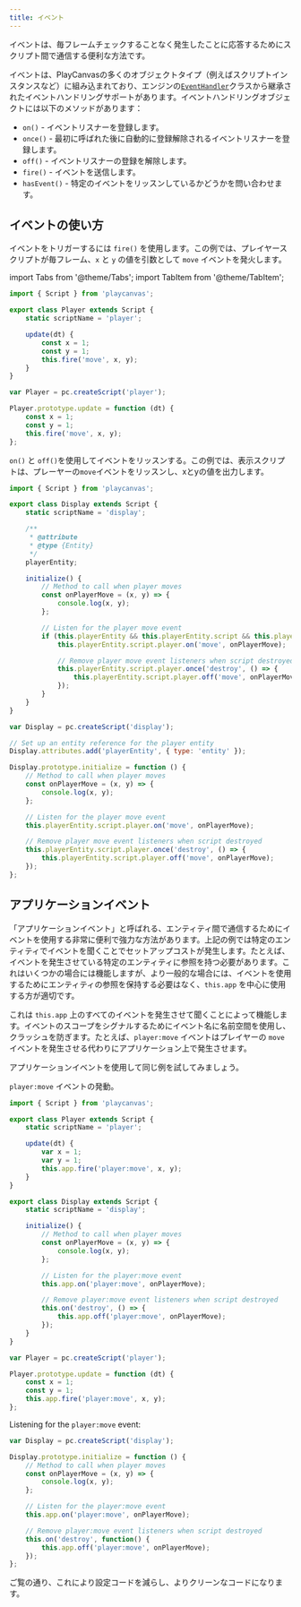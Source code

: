 ```yaml
---
title: イベント
---
```


イベントは、毎フレームチェックすることなく発生したことに応答するためにスクリプト間で通信する便利な方法です。

イベントは、PlayCanvasの多くのオブジェクトタイプ（例えばスクリプトインスタンスなど）に組み込まれており、エンジンの[`EventHandler`][1]クラスから継承されたイベントハンドリングサポートがあります。イベントハンドリングオブジェクトには以下のメソッドがあります：

* `on()` - イベントリスナーを登録します。
* `once()` - 最初に呼ばれた後に自動的に登録解除されるイベントリスナーを登録します。
* `off()` - イベントリスナーの登録を解除します。
* `fire()` - イベントを送信します。
* `hasEvent()` - 特定のイベントをリッスンしているかどうかを問い合わせます。

## イベントの使い方

イベントをトリガーするには `fire()` を使用します。この例では、プレイヤースクリプトが毎フレーム、`x` と `y` の値を引数として `move` イベントを発火します。

import Tabs from '@theme/Tabs';
import TabItem from '@theme/TabItem';

<Tabs defaultValue="esm" groupId='script-code'>
<TabItem  value="esm" label="ESM">

```javascript
import { Script } from 'playcanvas';

export class Player extends Script {
    static scriptName = 'player';

    update(dt) {
        const x = 1;
        const y = 1;
        this.fire('move', x, y);
    }
}
```

</TabItem>
<TabItem value="classic" label="Classic">

```javascript
var Player = pc.createScript('player');

Player.prototype.update = function (dt) {
    const x = 1;
    const y = 1;
    this.fire('move', x, y);
};
```

</TabItem>
</Tabs>

`on()` と `off()`を使用してイベントをリッスンする。この例では、表示スクリプトは、プレーヤーの`move`イベントをリッスンし、xとyの値を出力します。

<Tabs defaultValue="esm" groupId='script-code'>
<TabItem value="esm" label="ESM">

```javascript
import { Script } from 'playcanvas';

export class Display extends Script {
    static scriptName = 'display';

    /**
     * @attribute
     * @type {Entity}
     */
    playerEntity;

    initialize() {
        // Method to call when player moves
        const onPlayerMove = (x, y) => {
            console.log(x, y);
        };

        // Listen for the player move event
        if (this.playerEntity && this.playerEntity.script && this.playerEntity.script.player) {
            this.playerEntity.script.player.on('move', onPlayerMove);

            // Remove player move event listeners when script destroyed
            this.playerEntity.script.player.once('destroy', () => {
                this.playerEntity.script.player.off('move', onPlayerMove);
            });
        }
    }
}
```

</TabItem>
<TabItem value="classic" label="Classic">

```javascript
var Display = pc.createScript('display');

// Set up an entity reference for the player entity
Display.attributes.add('playerEntity', { type: 'entity' });

Display.prototype.initialize = function () {
    // Method to call when player moves
    const onPlayerMove = (x, y) => {
        console.log(x, y);
    };

    // Listen for the player move event
    this.playerEntity.script.player.on('move', onPlayerMove);

    // Remove player move event listeners when script destroyed
    this.playerEntity.script.player.once('destroy', () => {
        this.playerEntity.script.player.off('move', onPlayerMove);
    });
};
```

</TabItem>
</Tabs>

## アプリケーションイベント

「アプリケーションイベント」と呼ばれる、エンティティ間で通信するためにイベントを使用する非常に便利で強力な方法があります。上記の例では特定のエンティティでイベントを聞くことでセットアップコストが発生します。たとえば、イベントを発生させている特定のエンティティに参照を持つ必要があります。これはいくつかの場合には機能しますが、より一般的な場合には、イベントを使用するためにエンティティの参照を保持する必要はなく、`this.app` を中心に使用する方が適切です。

これは `this.app` 上のすべてのイベントを発生させて聞くことによって機能します。イベントのスコープをシグナルするためにイベント名に名前空間を使用し、クラッシュを防ぎます。たとえば、`player:move` イベントはプレイヤーの `move` イベントを発生させる代わりにアプリケーション上で発生させます。

アプリケーションイベントを使用して同じ例を試してみましょう。

`player:move` イベントの発動。

<Tabs defaultValue="esm" groupId='script-code'>
<TabItem  value="esm" label="ESM">

```javascript
import { Script } from 'playcanvas';

export class Player extends Script {
    static scriptName = 'player';

    update(dt) {
        var x = 1;
        var y = 1;
        this.app.fire('player:move', x, y);
    }
}

export class Display extends Script {
    static scriptName = 'display';

    initialize() {
        // Method to call when player moves
        const onPlayerMove = (x, y) => {
            console.log(x, y);
        };

        // Listen for the player:move event
        this.app.on('player:move', onPlayerMove);

        // Remove player:move event listeners when script destroyed
        this.on('destroy', () => {
            this.app.off('player:move', onPlayerMove);
        });
    }
}
```

</TabItem>
<TabItem value="classic" label="Classic">

```javascript
var Player = pc.createScript('player');

Player.prototype.update = function (dt) {
    const x = 1;
    const y = 1;
    this.app.fire('player:move', x, y);
};
```

Listening for the `player:move` event:

```javascript
var Display = pc.createScript('display');

Display.prototype.initialize = function () {
    // Method to call when player moves
    const onPlayerMove = (x, y) => {
        console.log(x, y);
    };

    // Listen for the player:move event
    this.app.on('player:move', onPlayerMove);

    // Remove player:move event listeners when script destroyed
    this.on('destroy', function() {
        this.app.off('player:move', onPlayerMove);
    });
};
```

</TabItem>
</Tabs>

ご覧の通り、これにより設定コードを減らし、よりクリーンなコードになります。

[1]: https://api.playcanvas.com/engine/classes/EventHandler.html
